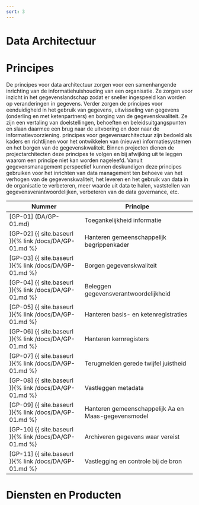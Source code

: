 ```yaml
---
sort: 3
---
```


# Data Architectuur

# Principes

De principes voor data architectuur zorgen voor een samenhangende inrichting van de informatiehuishouding van een organisatie. Ze zorgen voor inzicht in het gegevenslandschap zodat er sneller ingespeeld kan worden op veranderingen in gegevens. Verder zorgen de principes voor eenduidigheid in het gebruik van gegevens, uitwisseling van gegevens (onderling en met ketenpartners) en borging van de gegevenskwaliteit. Ze zijn een vertaling van doelstellingen, behoeften en beleidsuitgangspunten en slaan daarmee een brug naar de uitvoering en door naar de informatievoorziening. principes voor gegevensarchitectuur zijn bedoeld als kaders en richtlijnen voor het ontwikkelen van (nieuwe) informatiesystemen en het borgen van de gegevenskwaliteit. Binnen projecten dienen de projectarchitecten deze principes te volgen en bij afwijking uit te leggen waarom een principe niet kan worden nageleefd. Vanuit gegevensmanagement perspectief kunnen deskundigen deze principes gebruiken voor het inrichten van data management ten behoeve van het verhogen van de gegevenskwaliteit, het leveren en het gebruik van data in de organisatie te verbeteren, meer waarde uit data te halen, vaststellen van gegevensverantwoordelijken, verbeteren van de data governance, etc.

| Nummer | Principe |
|--------|----------|
| [GP-01] (DA/GP-01.md) | Toegankelijkheid informatie |
| [GP-02] {{ site.baseurl }}{% link /docs/DA/GP-01.md %}  | Hanteren gemeenschappelijk begrippenkader |
| [GP-03] {{ site.baseurl }}{% link /docs/DA/GP-01.md %}  | Borgen gegevenskwaliteit |
| [GP-04] {{ site.baseurl }}{% link /docs/DA/GP-01.md %}  | Beleggen gegevensverantwoordelijkheid |
| [GP-05] {{ site.baseurl }}{% link /docs/DA/GP-01.md %}  | Hanteren basis- en ketenregistraties |
| [GP-06] {{ site.baseurl }}{% link /docs/DA/GP-01.md %}  | Hanteren kernregisters |
| [GP-07] {{ site.baseurl }}{% link /docs/DA/GP-01.md %}  | Terugmelden gerede twijfel juistheid |
| [GP-08] {{ site.baseurl }}{% link /docs/DA/GP-01.md %}  | Vastleggen metadata |
| [GP-09] {{ site.baseurl }}{% link /docs/DA/GP-01.md %}  | Hanteren gemeenschappelijk Aa en Maas-gegevensmodel |
| [GP-10] {{ site.baseurl }}{% link /docs/DA/GP-01.md %}  | Archiveren gegevens waar vereist |
| [GP-11] {{ site.baseurl }}{% link /docs/DA/GP-01.md %}  | Vastlegging en controle bij de bron |

# Diensten en Producten



